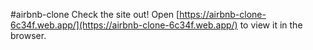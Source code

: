 #airbnb-clone
Check the site out!
Open [https://airbnb-clone-6c34f.web.app/](https://airbnb-clone-6c34f.web.app/) to view it in the browser.
